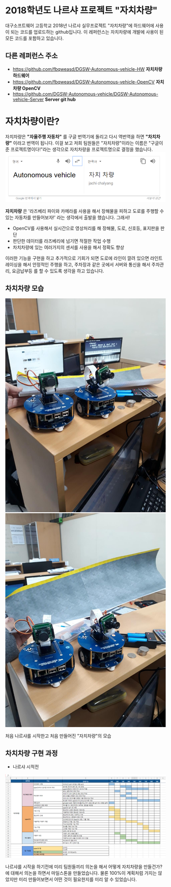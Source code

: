﻿# 2018학년도 나르샤 프로젝트 "자치차량"
대구소프트웨어 고등학교 2018년 나르샤 실무프로젝트 "자치차량"에 하드웨어에 사용이 되는 코드를 업로드하는 github입니다. 이 레퍼런스는 자치차량에 개발에 사용이 된 모든 코드를 포함하고 있습니다.

## 다른 레퍼런스 주소
* https://github.com/fbqweasd/DGSW-Autonomous-vehicle-HW __자치차량 하드웨어__
* https://github.com/fbqweasd/DGSW-Autonomous-vehicle-OpenCV __자치차량 OpenCV__
* https://github.com/DGSW-Autonomous-vehicle/DGSW-Autonomous-vehicle-Server __Server git hub__

# 자치차량이란?
자치차량은 __"자율주행 자동차"__ 를 구글 번역기에 돌리고 다시 역번역을 하면 __"차치차량"__ 이라고 번역이 됩니다. 이걸 보고 저희 팀원들은 "자치차량"이라는 이름은 "구글이 준 프로젝트명이다!"라는 생각으로 자치차량을 프로젝트명으로 결정을 했습니다.
![자치차량 번역](/img/Autonomous_vehicle.png)

__자치차량__ 은 '라즈베리 파이와 카메라를 사용을 해서 장해물을 피하고 도로를 주행할 수 있는 자동차를 만들어보자!' 라는 생각에서 출발을 했습니다. 그래서!
+ OpenCV를 사용해서 실시간으로 영상처리를 해 장해물, 도로, 신호등, 표지판을 판단 
+ 판단한 데이터를 라즈베리에 넘기면 적절한 작업 수행
+ 차치차량에 있는 여러가지의 센서를 사용을 해서 정확도 향상

이러한 기능을 구현을 하고 추가적으로 기회가 되면 도로에 라인이 깔려 있으면 라인트레이싱을 해서 안정적인 주행을 하고, 주차장과 같은 곳에서 서버와 통신을 해서 주차관리, 요금납부등 를 할 수 있도록 생각을 하고 있습니다.

## 차치차량 모습
![자치차량 이미지1](/img/Auto_veh_img_1.jpg)
![자치차량 이미지2](/img/Auto_veh_img_2.jpg)

처음 나르샤를 시작한고 처음 만들어진 "자치차량"의 모습

## 차치차량 구현 과정

* 나르샤 시적전

![마일스톤](/img/Milestone.png)
  
 나르샤를 시작을 하기전에 미리 팀원들끼리 의논을 해서 어떻게 자치차량을 만들건가? 에 대해서 의논을 하면서 마일스톤을 만들었습니다. 물론 100%이 계획처럼 가지는 않았지만 미리 만들어보면서 어떤 것이 필요한지를 미리 알 수 있었습니다. 
 

